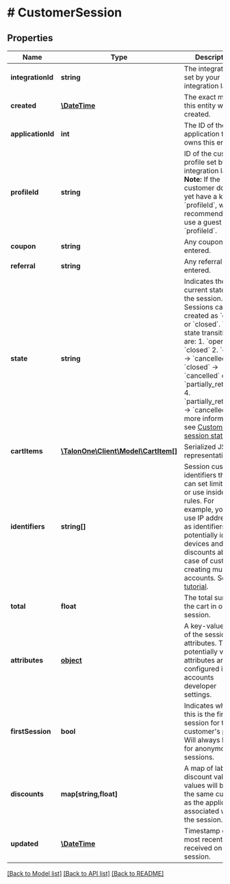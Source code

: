 # # CustomerSession

## Properties

Name | Type | Description | Notes
------------ | ------------- | ------------- | -------------
**integrationId** | **string** | The integration ID set by your integration layer. | 
**created** | [**\DateTime**](\DateTime.md) | The exact moment this entity was created. | 
**applicationId** | **int** | The ID of the application that owns this entity. | 
**profileId** | **string** | ID of the customer profile set by your integration layer.  **Note:** If the customer does not yet have a known &#x60;profileId&#x60;, we recommend you use a guest &#x60;profileId&#x60;. | 
**coupon** | **string** | Any coupon code entered. | 
**referral** | **string** | Any referral code entered. | 
**state** | **string** | Indicates the current state of the session. Sessions can be created as &#x60;open&#x60; or &#x60;closed&#x60;. The state transitions are:  1. &#x60;open&#x60; → &#x60;closed&#x60; 2. &#x60;open&#x60; → &#x60;cancelled&#x60; 3. &#x60;closed&#x60; → &#x60;cancelled&#x60; or &#x60;partially_returned&#x60; 4. &#x60;partially_returned&#x60; → &#x60;cancelled&#x60;  For more information, see [Customer session states](/docs/dev/concepts/entities#customer-session). | [default to 'open']
**cartItems** | [**\TalonOne\Client\Model\CartItem[]**](CartItem.md) | Serialized JSON representation. | 
**identifiers** | **string[]** | Session custom identifiers that you can set limits on or use inside your rules.  For example, you can use IP addresses as identifiers to potentially identify devices and limit discounts abuse in case of customers creating multiple accounts. See the [tutorial](https://docs.talon.one/docs/dev/tutorials/using-identifiers/). | [optional] 
**total** | **float** | The total sum of the cart in one session. | 
**attributes** | [**object**](.md) | A key-value map of the sessions attributes. The potentially valid attributes are configured in your accounts developer settings. | 
**firstSession** | **bool** | Indicates whether this is the first session for the customer&#39;s profile. Will always be true for anonymous sessions. | 
**discounts** | **map[string,float]** | A map of labelled discount values, values will be in the same currency as the application associated with the session. | 
**updated** | [**\DateTime**](\DateTime.md) | Timestamp of the most recent event received on this session. | 

[[Back to Model list]](../../README.md#documentation-for-models) [[Back to API list]](../../README.md#documentation-for-api-endpoints) [[Back to README]](../../README.md)


